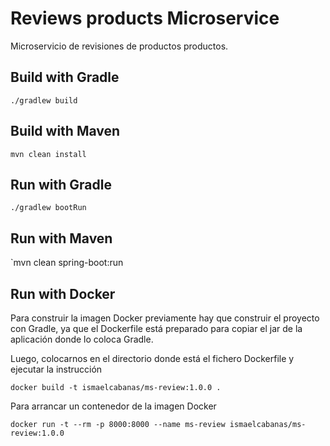 # Reviews products Microservice

Microservicio de revisiones de productos productos.


## Build with Gradle

`./gradlew build`

## Build with Maven

`mvn clean install`

## Run with Gradle

`./gradlew bootRun`

## Run with Maven

`mvn clean spring-boot:run

## Run with Docker

Para construir la imagen Docker previamente hay que construir el proyecto con Gradle,
ya que el Dockerfile está preparado para copiar el jar de la aplicación donde lo coloca Gradle.

Luego, colocarnos en el directorio donde está el fichero Dockerfile y ejecutar la instrucción

`docker build -t ismaelcabanas/ms-review:1.0.0 .`

Para arrancar un contenedor de la imagen Docker

`docker run -t --rm -p 8000:8000 --name ms-review ismaelcabanas/ms-review:1.0.0`

